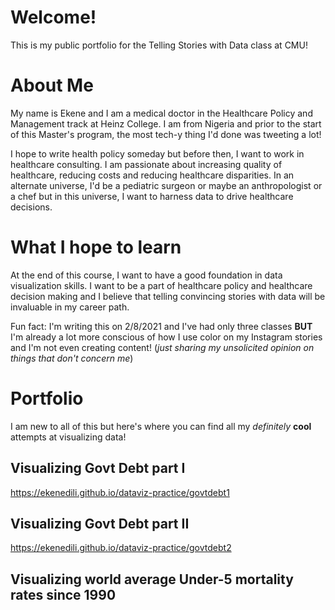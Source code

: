 # Welcome!
This is my public portfolio for the Telling Stories with Data class at CMU!

# About Me
My name is Ekene and I am a medical doctor in the Healthcare Policy and Management track at Heinz College. I am from Nigeria and prior to the start of this Master's program, the most tech-y thing I'd done was tweeting a lot!


I hope to write health policy someday but before then, I want to work in healthcare consulting. I am passionate about increasing quality of healthcare, reducing costs and reducing healthcare disparities.
In an alternate universe, I'd be a pediatric surgeon or maybe an anthropologist or a chef but in this universe, I want to harness data to drive healthcare decisions.


# What I hope to learn
At the end of this course, I want to have a good foundation in data visualization skills. I want to be a part of healthcare policy and healthcare decision making and I believe that telling convincing stories with data will be invaluable in my career path.

Fun fact: I'm writing this on 2/8/2021 and I've had only three classes **BUT** I'm already a lot more conscious of how I use color on my Instagram stories and I'm not even creating content! (*just sharing my unsolicited opinion on things that don't concern me*)

# Portfolio
I am new to all of this but here's where you can find all my *definitely* **cool** attempts at visualizing data!




## Visualizing Govt Debt part I
<https://ekenedili.github.io/dataviz-practice/govtdebt1>



## Visualizing Govt Debt part II
<https://ekenedili.github.io/dataviz-practice/govtdebt2>

## Visualizing world average Under-5 mortality rates since 1990


